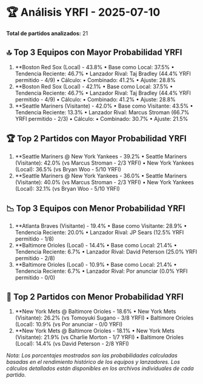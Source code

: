 # 🏆 Análisis YRFI - 2025-07-10

**Total de partidos analizados:** 21

## 🔝 Top 3 Equipos con Mayor Probabilidad YRFI
1. **Boston Red Sox (Local) - 43.8%
   • Base como Local: 37.5%
   • Tendencia Reciente: 46.7%
   • Lanzador Rival: Taj Bradley (44.4% YRFI permitido - 4/9)
   • Cálculo:
     • Combinado: 41.2%
     • Ajuste: 28.8%
2. **Boston Red Sox (Local) - 42.1%
   • Base como Local: 37.5%
   • Tendencia Reciente: 46.7%
   • Lanzador Rival: Taj Bradley (44.4% YRFI permitido - 4/9)
   • Cálculo:
     • Combinado: 41.2%
     • Ajuste: 28.8%
3. **Seattle Mariners (Visitante) - 42.0%
   • Base como Visitante: 43.5%
   • Tendencia Reciente: 13.3%
   • Lanzador Rival: Marcus Stroman (66.7% YRFI permitido - 2/3)
   • Cálculo:
     • Combinado: 30.7%
     • Ajuste: 21.5%

## 🏆 Top 2 Partidos con Mayor Probabilidad YRFI
1. **Seattle Mariners @ New York Yankees - 39.2%
   • Seattle Mariners (Visitante): 42.0% (vs Marcus Stroman - 2/3 YRFI)
   • New York Yankees (Local): 36.5% (vs Bryan Woo - 5/10 YRFI)
2. **Seattle Mariners @ New York Yankees - 36.0%
   • Seattle Mariners (Visitante): 40.0% (vs Marcus Stroman - 2/3 YRFI)
   • New York Yankees (Local): 32.1% (vs Bryan Woo - 5/10 YRFI)

## 📉 Top 3 Equipos con Menor Probabilidad YRFI
1. **Atlanta Braves (Visitante) - 19.4%
   • Base como Visitante: 28.9%
   • Tendencia Reciente: 20.0%
   • Lanzador Rival: JP Sears (12.5% YRFI permitido - 1/8)
2. **Baltimore Orioles (Local) - 14.4%
   • Base como Local: 21.4%
   • Tendencia Reciente: 6.7%
   • Lanzador Rival: David Peterson (25.0% YRFI permitido - 2/8)
3. **Baltimore Orioles (Local) - 10.9%
   • Base como Local: 21.4%
   • Tendencia Reciente: 6.7%
   • Lanzador Rival: Por anunciar (0.0% YRFI permitido - 0/0)

## 🚫 Top 2 Partidos con Menor Probabilidad YRFI
1. **New York Mets @ Baltimore Orioles - 18.6%
   • New York Mets (Visitante): 26.2% (vs Tomoyuki Sugano - 3/8 YRFI)
   • Baltimore Orioles (Local): 10.9% (vs Por anunciar - 0/0 YRFI)
2. **New York Mets @ Baltimore Orioles - 18.1%
   • New York Mets (Visitante): 21.9% (vs Charlie Morton - 1/7 YRFI)
   • Baltimore Orioles (Local): 14.4% (vs David Peterson - 2/8 YRFI)

*Nota: Los porcentajes mostrados son las probabilidades calculadas basadas en el rendimiento histórico de los equipos y lanzadores. Los cálculos detallados están disponibles en los archivos individuales de cada partido.*